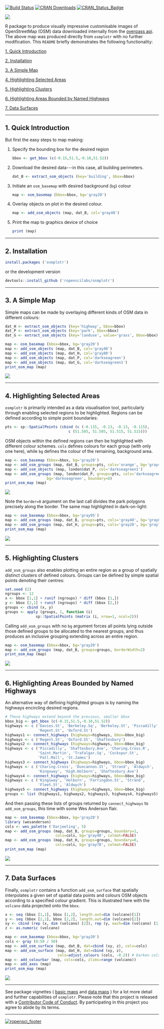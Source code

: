 [![Build Status](https://travis-ci.org/ropenscilabs/osmplotr.svg?branch=master)](https://travis-ci.org/ropenscilabs/osmplotr) [![CRAN Downloads](http://cranlogs.r-pkg.org/badges/grand-total/osmplotr?color=orange)](http://cran.r-project.org/package=osmplotr) [![CRAN\_Status\_Badge](http://www.r-pkg.org/badges/version/osmplotr)](http://cran.r-project.org/package=osmplotr)

![](./figure/map1.png)

R package to produce visually impressive customisable images of OpenStreetMap (OSM) data downloaded internally from the [overpass api](http://overpass-api.de/). The above map was produced directly from `osmplotr` with no further modification. This `README` briefly demonstrates the following functionality:

[1. Quick Introduction](#1%20intro)

[2. Installation](#2%20installation)

[3. A Simple Map](#3%20simple%20map)

[4. Highlighting Selected Areas](#4%20highlighting%20areas)

[5. Highlighting Clusters](#5%20highlighting%20clusters)

[6. Highlighting Areas Bounded by Named Highways](#6%20highlighting%20with%20highways)

[7. Data Surfaces](#7%20data%20surfaces)

------------------------------------------------------------------------

<a name="1 intro"></a>1. Quick Introduction
-------------------------------------------

But first the easy steps to map making:

1.  Specify the bounding box for the desired region

    ``` r
    bbox <- get_bbox (c(-0.15,51.5,-0.10,51.52))
    ```

2.  Download the desired data---in this case, all building perimeters.

    ``` r
    dat_B <- extract_osm_objects (key='building', bbox=bbox)
    ```

3.  Initiate an `osm_basemap` with desired background (`bg`) colour

    ``` r
    map <- osm_basemap (bbox=bbox, bg='gray20')
    ```

4.  Overlay objects on plot in the desired colour.

    ``` r
    map <- add_osm_objects (map, dat_B, col='gray40')
    ```

5.  Print the map to graphics device of choice

    ``` r
    print (map)
    ```

------------------------------------------------------------------------

<a name="2 installation"></a>2. Installation
--------------------------------------------

``` r
install.packages ('osmplotr')
```

or the development version

``` r
devtools::install_github ('ropenscilabs/osmplotr')
```

------------------------------------------------------------------------

<a name="3 simple map"></a>3. A Simple Map
------------------------------------------

Simple maps can be made by overlaying different kinds of OSM data in different colours:

``` r
dat_H <- extract_osm_objects (key='highway', bbox=bbox)
dat_P <- extract_osm_objects (key='park', bbox=bbox)
dat_G <- extract_osm_objects (key='landuse', value='grass', bbox=bbox)
```

``` r
map <- osm_basemap (bbox=bbox, bg='gray20')
map <- add_osm_objects (map, dat_B, col='gray40')
map <- add_osm_objects (map, dat_H, col='gray80')
map <- add_osm_objects (map, dat_P, col='darkseagreen')
map <- add_osm_objects (map, dat_G, col='darkseagreen1')
print_osm_map (map)
```

![](./figure/map2.png)

------------------------------------------------------------------------

<a name="4 highlighting areas"></a>4. Highlighting Selected Areas
-----------------------------------------------------------------

`osmplotr` is primarily intended as a data visualisation tool, particularly through enabling selected regions to be highlighted. Regions can be defined according to simple point boundaries:

``` r
pts <- sp::SpatialPoints (cbind (c (-0.115, -0.13, -0.13, -0.115),
                             c (51.505, 51.505, 51.515, 51.515)))
```

OSM objects within the defined regions can then be highlighted with different colour schemes. `cols` defines colours for each group (with only one here), while `bg` defines the colour of the remaining, background area.

``` r
map <- osm_basemap (bbox=bbox, bg='gray20')
map <- add_osm_groups (map, dat_B, groups=pts, cols='orange', bg='gray40')
map <- add_osm_objects (map, london$dat_P, col='darkseagreen1')
map <- add_osm_groups (map, london$dat_P, groups=pts, cols='darkseagreen1',
                   bg='darkseagreen', boundary=0)
print_osm_map (map)
```

![](./figure/map3.png)

Note the `border=0` argument on the last call divides the park polygons precisely along the border. The same map highlighted in dark-on-light:

``` r
map <- osm_basemap (bbox=bbox, bg='gray95')
map <- add_osm_groups (map, dat_B, groups=pts, cols='gray40', bg='gray85')
map <- add_osm_groups (map, dat_H, groups=pts, cols='gray20', bg='gray70')
print_osm_map (map)
```

![](./figure/map4.png)

------------------------------------------------------------------------

<a name="5 highlighting clusters"></a>5. Highlighting Clusters
--------------------------------------------------------------

`add_osm_groups` also enables plotting an entire region as a group of spatially distinct clusters of defined colours. Groups can be defined by simple spatial points denoting their centres:

``` r
set.seed (2)
ngroups <- 12
x <- bbox [1,1] + runif (ngroups) * diff (bbox [1,])
y <- bbox [2,1] + runif (ngroups) * diff (bbox [2,])
groups <- cbind (x, y)
groups <- apply (groups, 1, function (i) 
              sp::SpatialPoints (matrix (i, nrow=1, ncol=2)))
```

Calling `add_osm_groups` with no `bg` argument forces all points lying outside those defined groups to be allocated to the nearest groups, and thus produces an inclusive grouping extending across an entire region.

``` r
map <- osm_basemap (bbox=bbox, bg='gray20')
map <- add_osm_groups (map, dat_B, groups=groups, borderWidth=2)
print_osm_map (map)
```

![](./figure/map5.png)

------------------------------------------------------------------------

<a name="6 highlighting with highways"></a>6. Highlighting Areas Bounded by Named Highways
------------------------------------------------------------------------------------------

An alternative way of defining highlighted groups is by naming the highways encircling desired regions.

``` r
# These highways extend beyond the previous, smaller bbox
bbox_big <- get_bbox (c(-0.15,51.5,-0.10,51.52))
highways <- c ('Davies.St', 'Berkeley.Sq', 'Berkeley.St', 'Piccadilly',
               'Regent.St', 'Oxford.St')
highways1 <- connect_highways (highways=highways, bbox=bbox_big)
highways <- c ('Regent.St', 'Oxford.St', 'Shaftesbury')
highways2 <- connect_highways (highways=highways, bbox=bbox_big)
highways <- c ('Piccadilly', 'Shaftesbury.Ave', 'Charing.Cross.R',
               'Saint.Martin', 'Trafalgar.Sq', 'Cockspur.St',
               'Pall.Mall', 'St.James')
highways3 <- connect_highways (highways=highways, bbox=bbox_big)
highways <- c ('Charing.Cross', 'Duncannon.St', 'Strand', 'Aldwych',
               'Kingsway', 'High.Holborn', 'Shaftesbury.Ave')
highways4 <- connect_highways (highways=highways, bbox=bbox_big)
highways <- c ('Kingsway', 'Holborn', 'Farringdon.St', 'Strand',
               'Fleet.St', 'Aldwych')
highways5 <- connect_highways (highways=highways, bbox=bbox_big)
groups <- list (highways1, highways2, highways3, highways4, highways5)
```

And then passing these lists of groups returned by `connect_highways` to `add_osm_groups`, this time with some Wes Anderson flair.

``` r
map <- osm_basemap (bbox=bbox, bg='gray20')
library (wesanderson)
cols <- wes_palette ('Darjeeling', 5) 
map <- add_osm_groups (map, dat_B, groups=groups, boundary=1,
                       cols=cols, bg='gray40', colmat=FALSE)
map <- add_osm_groups (map, dat_H, groups=groups, boundary=0,
                       cols=cols, bg='gray70', colmat=FALSE)
print_osm_map (map)
```

![](./figure/map6.png)

------------------------------------------------------------------------

<a name="7 data surfaces"></a>7. Data Surfaces
----------------------------------------------

Finally, `osmplotr` contains a function `add_osm_surface` that spatially interpolates a given set of spatial data points and colours OSM objects according to a specified colour gradient. This is illustrated here with the `volcano` data projected onto the `bbox`.

``` r
x <- seq (bbox [1,1], bbox [1,2], length.out=dim (volcano)[1])
y <- seq (bbox [2,1], bbox [2,2], length.out=dim (volcano)[2])
xy <- cbind (rep (x, dim (volcano) [2]), rep (y, each=dim (volcano) [1]))
z <- as.numeric (volcano)
```

``` r
map <- osm_basemap (bbox=bbox, bg='gray20')
cols <- gray (0:50 / 50)
map <- add_osm_surface (map, dat_B, dat=cbind (xy, z), cols=cols)
map <- add_osm_surface (map, dat_H, dat=cbind (xy, z), 
                        cols=adjust_colours (cols, -0.2)) # Darken cols by ~20%
map <- add_colourbar (map, cols=cols, zlims=range (volcano))
map <- add_axes (map)
print_osm_map (map)
```

![](./figure/map7.png)

------------------------------------------------------------------------

See package vignettes ( [basic maps](https://cran.r-project.org/web/packages/osmplotr/vignettes/basic-maps.html) and [data maps](https://cran.r-project.org/web/packages/osmplotr/vignettes/data-maps.html) ) for a lot more detail and further capabilities of `osmplotr`. Please note that this project is released with a [Contributor Code of Conduct](CONDUCT.md). By participating in this project you agree to abide by its terms.

------------------------------------------------------------------------

[![ropensci\_footer](http://ropensci.org/public_images/github_footer.png)](http://ropensci.org)
